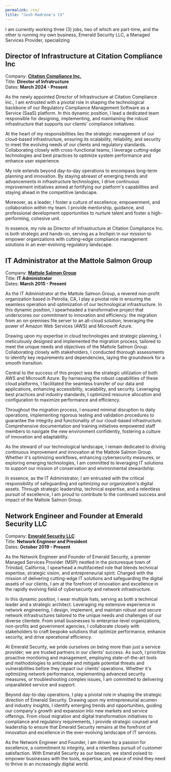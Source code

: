 ```yaml
---
permalink: /cv/
title: "Josh Madrone's CV"
---
```


I am currently working three (3) jobs, two of which are part-time, and the other is running my own business, Emerald Security LLC, a Managed Services Provider, specializing

## Director of Infrastructure at Citation Compliance Inc

Company: **[Citation Compliance Inc.](https://citationcompliance.com)**  
Title: **Director of Infratructure**  
Dates: **March 2024 - Present**

As the newly appointed Director of Infrastructure at Citation Compliance Inc., I am entrusted with a pivotal role in shaping the technological backbone of our Regulatory Compliance Management Software as a Service (SaaS) platform. In this dynamic position, I lead a dedicated team responsible for designing, implementing, and maintaining the robust infrastructure that supports our clients' compliance initiatives.

At the heart of my responsibilities lies the strategic management of our cloud-based infrastructure, ensuring its scalability, reliability, and security to meet the evolving needs of our clients and regulatory standards. Collaborating closely with cross-functional teams, I leverage cutting-edge technologies and best practices to optimize system performance and enhance user experience.

My role extends beyond day-to-day operations to encompass long-term planning and innovation. By staying abreast of emerging trends and advancements in infrastructure technologies, I drive continuous improvement initiatives aimed at fortifying our platform's capabilities and staying ahead in the competitive landscape.

Moreover, as a leader, I foster a culture of excellence, empowerment, and collaboration within my team. I provide mentorship, guidance, and professional development opportunities to nurture talent and foster a high-performing, cohesive unit.

In essence, my role as Director of Infrastructure at Citation Compliance Inc. is both strategic and hands-on, serving as a linchpin in our mission to empower organizations with cutting-edge compliance management solutions in an ever-evolving regulatory landscape.

## IT Administrator at the Mattole Salmon Group

Company: **[Mattole Salmon Group](https://mattolesalmon.org)**  
Title: **IT Administrator**  
Dates: **March 2015 - Present**

As the IT Administrator at the Mattole Salmon Group, a revered non-profit organization based in Petrolia, CA, I play a pivotal role in ensuring the seamless operation and optimization of our technological infrastructure. In this dynamic position, I spearheaded a transformative project that underscores our commitment to innovation and efficiency: the migration from an on-premises file server to an all-cloud solution, leveraging the power of Amazon Web Services (AWS) and Microsoft Azure.

Drawing upon my expertise in cloud technologies and strategic planning, I meticulously designed and implemented the migration process, tailored to meet the unique needs and objectives of the Mattole Salmon Group. Collaborating closely with stakeholders, I conducted thorough assessments to identify key requirements and dependencies, laying the groundwork for a smooth transition.

Central to the success of this project was the strategic utilization of both AWS and Microsoft Azure. By harnessing the robust capabilities of these cloud platforms, I facilitated the seamless transfer of our data and applications, enhancing accessibility, scalability, and security. Leveraging best practices and industry standards, I optimized resource allocation and configuration to maximize performance and efficiency.

Throughout the migration process, I ensured minimal disruption to daily operations, implementing rigorous testing and validation procedures to guarantee the integrity and functionality of our cloud-based infrastructure. Comprehensive documentation and training initiatives empowered staff members to navigate the new environment confidently, fostering a culture of innovation and adaptability.

As the steward of our technological landscape, I remain dedicated to driving continuous improvement and innovation at the Mattole Salmon Group. Whether it's optimizing workflows, enhancing cybersecurity measures, or exploring emerging technologies, I am committed to leveraging IT solutions to support our mission of conservation and environmental stewardship.

In essence, as the IT Administrator, I am entrusted with the critical responsibility of safeguarding and optimizing our organization's digital assets. Through strategic leadership, technical expertise, and a relentless pursuit of excellence, I am proud to contribute to the continued success and impact of the Mattole Salmon Group.

## Network Engineer and Founder at Emerald Security LLC

Company: **[Emerald Security LLC](https://emeraldsecurity.net)**  
Title: **Network Engineer and President**  
Dates: **October 2019 - Present**

As the Network Engineer and Founder of Emerald Security, a premier Managed Services Provider (MSP) nestled in the picturesque town of Trinidad, California, I spearhead a multifaceted role that blends technical expertise, strategic vision, and entrepreneurial spirit. Charged with the mission of delivering cutting-edge IT solutions and safeguarding the digital assets of our clients, I am at the forefront of innovation and excellence in the rapidly evolving field of cybersecurity and network infrastructure.

In this dynamic position, I wear multiple hats, serving as both a technical leader and a strategic architect. Leveraging my extensive experience in network engineering, I design, implement, and maintain robust and secure network infrastructures tailored to the unique needs and challenges of our diverse clientele. From small businesses to enterprise-level organizations, non-profits and government agencies, I collaborate closely with stakeholders to craft bespoke solutions that optimize performance, enhance security, and drive operational efficiency.

At Emerald Security, we pride ourselves on being more than just a service provider; we are trusted partners in our clients' success. As such, I prioritize proactive monitoring and management, employing state-of-the-art tools and methodologies to anticipate and mitigate potential threats and vulnerabilities before they impact our clients' operations. Whether it's optimizing network performance, implementing advanced security measures, or troubleshooting complex issues, I am committed to delivering unparalleled service and support.

Beyond day-to-day operations, I play a pivotal role in shaping the strategic direction of Emerald Security. Drawing upon my entrepreneurial acumen and industry insights, I identify emerging trends and opportunities, guiding our company's growth and expansion into new markets and service offerings. From cloud migration and digital transformation initiatives to compliance and regulatory requirements, I provide strategic counsel and leadership to ensure that Emerald Security remains at the forefront of innovation and excellence in the ever-evolving landscape of IT services.

As the Network Engineer and Founder, I am driven by a passion for excellence, a commitment to integrity, and a relentless pursuit of customer satisfaction. With Emerald Security as our beacon, we stand poised to empower businesses with the tools, expertise, and peace of mind they need to thrive in an increasingly digital world.
